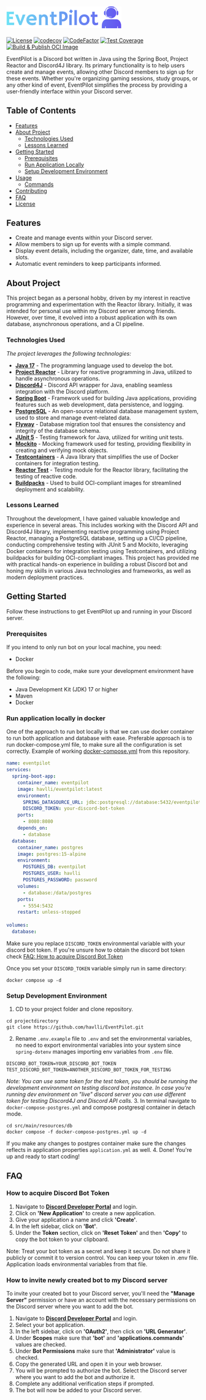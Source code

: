 [![logo_png_url]][repo_url]
---
[![License](https://img.shields.io/badge/License-Apache_2.0-blue.svg)](https://opensource.org/licenses/Apache-2.0)
[![codecov](https://codecov.io/gh/havlli/EventPilot/graph/badge.svg?token=T39ORJEZSP)](https://codecov.io/gh/havlli/EventPilot)
[![CodeFactor](https://www.codefactor.io/repository/github/havlli/eventpilot/badge)](https://www.codefactor.io/repository/github/havlli/eventpilot)
[![Test Coverage](https://github.com/havlli/EventPilot/actions/workflows/test-coverage.yml/badge.svg)](https://github.com/havlli/EventPilot/actions/workflows/test-coverage.yml)
[![Build & Publish OCI Image](https://github.com/havlli/EventPilot/actions/workflows/docker-publish.yml/badge.svg)](https://github.com/havlli/EventPilot/actions/workflows/docker-publish.yml)

EventPilot is a Discord bot written in Java using the Spring Boot, Project Reactor and Discord4J library. Its primary functionality is to help users create and manage events, allowing other Discord members to sign up for these events. Whether you're organizing gaming sessions, study groups, or any other kind of event, EventPilot simplifies the process by providing a user-friendly interface within your Discord server.

## Table of Contents

- [Features](#features)
- [About Project](#about-project)
    - [Technologies Used](#technologies-used)
    - [Lessons Learned](#lessons-learned)
- [Getting Started](#getting-started)
    - [Prerequisites](#prerequisites)
    - [Run Application Locally](#run-application-locally-in-docker)
    - [Setup Development Environment](#setup-development-environment)
- [Usage](#usage)
    - [Commands](#commands)
- [Contributing](#contributing)
- [FAQ](#faq)
- [License](#license)
## Features

- Create and manage events within your Discord server.
- Allow members to sign up for events with a simple command.
- Display event details, including the organizer, date, time, and available slots.
- Automatic event reminders to keep participants informed.

## About Project
  This project began as a personal hobby, driven by my interest in reactive programming and experimentation with the Reactor library. Initially, it was intended for personal use within my Discord server among friends. However, over time, it evolved into a robust application with its own database, asynchronous operations, and a CI pipeline.

### Technologies Used
  _The project leverages the following technologies:_
- [**Java 17**](https://www.oracle.com/java/technologies/downloads/) - The programming language used to develop the bot.
- [**Project Reactor**](https://projectreactor.io) - Library for reactive programming in Java, utilized to handle asynchronous operations.
- [**Discord4J**](https://discord4j.com) - Discord API wrapper for Java, enabling seamless integration with the Discord platform.
- [**Spring Boot**](https://spring.io/projects/spring-boot) - Framework used for building Java applications, providing features such as web development, data persistence, and logging.
- [**PostgreSQL**](https://www.postgresql.org) - An open-source relational database management system, used to store and manage event-related data.
- [**Flyway**](https://flywaydb.org) - Database migration tool that ensures the consistency and integrity of the database schema.
- [**JUnit 5**](https://junit.org/junit5/) - Testing framework for Java, utilized for writing unit tests.
- [**Mockito**](https://site.mockito.org) - Mocking framework used for testing, providing flexibility in creating and verifying mock objects.
- [**Testcontainers**](https://testcontainers.com) - A Java library that simplifies the use of Docker containers for integration testing.
- [**Reactor Test**](https://projectreactor.io/docs/core/release/reference/index.html#testing) - Testing module for the Reactor library, facilitating the testing of reactive code.
- [**Buildpacks**](https://buildpacks.io) - Used to build OCI-compliant images for streamlined deployment and scalability.
### Lessons Learned
Throughout the development, I have gained valuable knowledge and experience in several areas. This includes working with the Discord API and Discord4J library, implementing reactive programming using Project Reactor, managing a PostgreSQL database, setting up a CI/CD pipeline, conducting comprehensive testing with JUnit 5 and Mockito, leveraging Docker containers for integration testing using Testcontainers, and utilizing buildpacks for building OCI-compliant images. This project has provided me with practical hands-on experience in building a robust Discord bot and honing my skills in various Java technologies and frameworks, as well as modern deployment practices.


## Getting Started

Follow these instructions to get EventPilot up and running in your Discord server.

### Prerequisites
If you intend to only run bot on your local machine, you need:
- Docker

Before you begin to code, make sure your development environment have the following:
- Java Development Kit (JDK) 17 or higher
- Maven
- Docker

### Run application locally in docker
One of the approach to run bot locally is that we can use docker container to run both application and database with ease. 
Preferable approach is to run docker-compose.yml file, to make sure all the configuration is set correctly. Example of working [docker-compose.yml](https://github.com/havlli/EventPilot/blob/main/docker-compose.yml) from this repository.
```yaml
name: eventpilot
services:
  spring-boot-app:
    container_name: eventpilot
    image: havlli/eventpilot:latest
    environment:
      SPRING_DATASOURCE_URL: jdbc:postgresql://database:5432/eventpilot
      DISCORD_TOKEN: your-discord-bot-token
    ports:
      - 8080:8080
    depends_on:
      - database
  database:
    container_name: postgres
    image: postgres:15-alpine
    environment:
      POSTGRES_DB: eventpilot
      POSTGRES_USER: havlli
      POSTGRES_PASSWORD: password
    volumes:
      - database:/data/postgres
    ports:
      - 5554:5432
    restart: unless-stopped

volumes:
  database:
```
Make sure you replace `DISCORD_TOKEN` environmental variable with your discord bot token. If you're unsure how to obtain the discord bot token check [FAQ: How to acquire Discord Bot Token](#how-to-acquire-discord-bot-token)

Once you set your `DISCORD_TOKEN` variable simply run in same directory:
```shell
docker compose up -d
```

### Setup Development Environment
1. CD to your project folder and clone repository.
```shell
cd projectdirectory
git clone https://github.com/havlli/EventPilot.git
```
2. Rename `.env.example` file to `.env` and set the environmental variables, no need to export environmental variables into your system since `spring-dotenv` manages importing env variables from `.env` file.
```dotenv
DISCORD_BOT_TOKEN=YOUR_DISCORD_BOT_TOKEN
TEST_DISCORD_BOT_TOKEN=ANOTHER_DISCORD_BOT_TOKEN_FOR_TESTING
```
_Note: You can use same token for the test token, you should be running the development environment on testing discord bot instance. In case you're running dev environment on "live" discord server you can use different token for testing Discord4J and Discord API calls._
3. In terminal navigate to `docker-compose-postgres.yml` and compose postgresql container in detach mode.
```shell
cd src/main/resources/db
docker compose -f docker-compose-postgres.yml up -d
```
If you make any changes to postgres container make sure the changes reflects in application properties `application.yml` as well.
4. Done! You're up and ready to start coding!

## FAQ
### How to acquire Discord Bot Token
1. Navigate to **[Discord Developer Portal](https://discord.com/developers/)** and login.
2. Click on **'New Application'** to create a new application.
3. Give your application a name and click **'Create'**.
4. In the left sidebar, click on **'Bot'**.
5. Under the **Token** section, click on **'Reset Token'** and then **'Copy'** to copy the bot token to your clipboard.

Note: Treat your bot token as a secret and keep it secure. Do not share it publicly or commit it to version control. You can keep your token in .env file. Application loads environmental variables from that file.

### How to invite newly created bot to my Discord server
To invite your created bot to your Discord server, you'll need the **"Manage Server"** permission or have an account with the necessary permissions on the Discord server where you want to add the bot.
1. Navigate to **[Discord Developer Portal](https://discord.com/developers/)** and login.
2. Select your bot application.
2. In the left sidebar, click on **'OAuth2'**, then click on **'URL Generator'**.
3. Under **Scopes** make sure that **'bot'** and **'applications.commands'** values are checked.
4. Under **Bot Permissions** make sure that **'Administrator'** value is checked.
5. Copy the generated URL and open it in your web browser.
6. You will be prompted to authorize the bot. Select the Discord server where you want to add the bot and authorize it.
7. Complete any additional verification steps if prompted.
8. The bot will now be added to your Discord server.

<!-- Repository -->
[repo_url]: https://github.com/havlli/EventPilot
[logo_png_url]: https://raw.githubusercontent.com/havlli/EventPilot/main/public/logo-300px.png
[logo_svg_url]: https://raw.githubusercontent.com/havlli/EventPilot/main/public/logo.svg